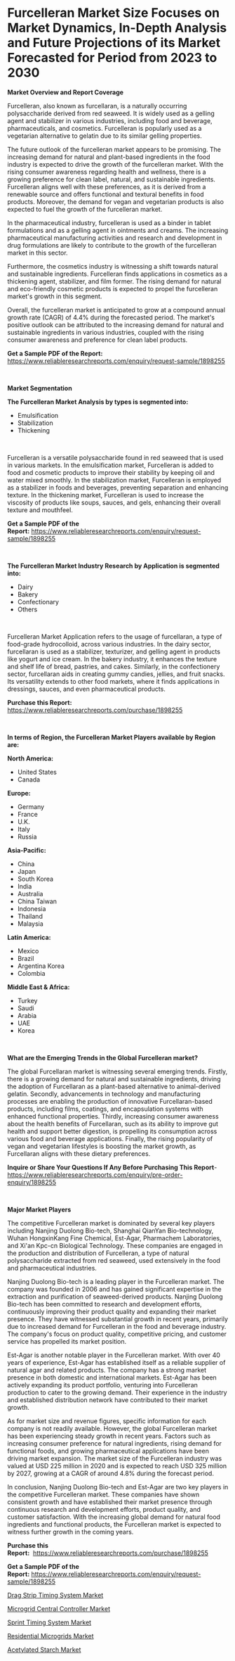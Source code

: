 <p><h1>Furcelleran Market Size Focuses on Market Dynamics, In-Depth Analysis and Future Projections of its Market Forecasted for Period from 2023 to 2030</h1></p><p><strong>Market Overview and Report Coverage</strong></p>
<p><p>Furcelleran, also known as furcellaran, is a naturally occurring polysaccharide derived from red seaweed. It is widely used as a gelling agent and stabilizer in various industries, including food and beverage, pharmaceuticals, and cosmetics. Furcelleran is popularly used as a vegetarian alternative to gelatin due to its similar gelling properties.</p><p>The future outlook of the furcelleran market appears to be promising. The increasing demand for natural and plant-based ingredients in the food industry is expected to drive the growth of the furcelleran market. With the rising consumer awareness regarding health and wellness, there is a growing preference for clean label, natural, and sustainable ingredients. Furcelleran aligns well with these preferences, as it is derived from a renewable source and offers functional and textural benefits in food products. Moreover, the demand for vegan and vegetarian products is also expected to fuel the growth of the furcelleran market.</p><p>In the pharmaceutical industry, furcelleran is used as a binder in tablet formulations and as a gelling agent in ointments and creams. The increasing pharmaceutical manufacturing activities and research and development in drug formulations are likely to contribute to the growth of the furcelleran market in this sector.</p><p>Furthermore, the cosmetics industry is witnessing a shift towards natural and sustainable ingredients. Furcelleran finds applications in cosmetics as a thickening agent, stabilizer, and film former. The rising demand for natural and eco-friendly cosmetic products is expected to propel the furcelleran market's growth in this segment.</p><p>Overall, the furcelleran market is anticipated to grow at a compound annual growth rate (CAGR) of 4.4% during the forecasted period. The market's positive outlook can be attributed to the increasing demand for natural and sustainable ingredients in various industries, coupled with the rising consumer awareness and preference for clean label products.</p></p>
<p><strong>Get a Sample PDF of the Report:</strong> <a href="https://www.reliableresearchreports.com/enquiry/request-sample/1898255">https://www.reliableresearchreports.com/enquiry/request-sample/1898255</a></p>
<p>&nbsp;</p>
<p><strong>Market Segmentation</strong></p>
<p><strong>The Furcelleran Market Analysis by types is segmented into:</strong></p>
<p><ul><li>Emulsification</li><li>Stabilization</li><li>Thickening</li></ul></p>
<p>&nbsp;</p>
<p><p>Furcelleran is a versatile polysaccharide found in red seaweed that is used in various markets. In the emulsification market, Furcelleran is added to food and cosmetic products to improve their stability by keeping oil and water mixed smoothly. In the stabilization market, Furcelleran is employed as a stabilizer in foods and beverages, preventing separation and enhancing texture. In the thickening market, Furcelleran is used to increase the viscosity of products like soups, sauces, and gels, enhancing their overall texture and mouthfeel.</p></p>
<p><strong>Get a Sample PDF of the Report:</strong>&nbsp;<a href="https://www.reliableresearchreports.com/enquiry/request-sample/1898255">https://www.reliableresearchreports.com/enquiry/request-sample/1898255</a></p>
<p>&nbsp;</p>
<p><strong>The Furcelleran Market Industry Research by Application is segmented into:</strong></p>
<p><ul><li>Dairy</li><li>Bakery</li><li>Confectionary</li><li>Others</li></ul></p>
<p>&nbsp;</p>
<p><p>Furcelleran Market Application refers to the usage of furcellaran, a type of food-grade hydrocolloid, across various industries. In the dairy sector, furcellaran is used as a stabilizer, texturizer, and gelling agent in products like yogurt and ice cream. In the bakery industry, it enhances the texture and shelf life of bread, pastries, and cakes. Similarly, in the confectionery sector, furcellaran aids in creating gummy candies, jellies, and fruit snacks. Its versatility extends to other food markets, where it finds applications in dressings, sauces, and even pharmaceutical products.</p></p>
<p><strong>Purchase this Report:</strong>&nbsp; <a href="https://www.reliableresearchreports.com/purchase/1898255">https://www.reliableresearchreports.com/purchase/1898255</a></p>
<p>&nbsp;</p>
<p><strong>In terms of Region, the Furcelleran Market Players available by Region are:</strong></p>
<p>
    <p> <strong> North America: </strong>
        <ul>
            <li>United States</li>
            <li>Canada</li>
        </ul>
        </p> 
    <p> <strong> Europe: </strong>
        <ul>
            <li>Germany</li>
            <li>France</li>
            <li>U.K.</li>
            <li>Italy</li>
            <li>Russia</li>
        </ul>
        </p> 
    <p> <strong> Asia-Pacific: </strong>
        <ul>
            <li>China</li>
            <li>Japan</li>
            <li>South Korea</li>
            <li>India</li>
            <li>Australia</li>
            <li>China Taiwan</li>
            <li>Indonesia</li>
            <li>Thailand</li>
            <li>Malaysia</li>
        </ul>
        </p> 
    <p> <strong> Latin America: </strong>
        <ul>
            <li>Mexico</li>
            <li>Brazil</li>
            <li>Argentina Korea</li>
            <li>Colombia</li>
        </ul>
        </p> 
    <p> <strong> Middle East & Africa: </strong>
        <ul>
            <li>Turkey</li>
            <li>Saudi</li>
            <li>Arabia</li>
            <li>UAE</li>
            <li>Korea</li>
        </ul>
    </p>
    </p>
<p>&nbsp;</p>
<p><strong>What are the Emerging Trends in the Global Furcelleran market?</strong></p>
<p><p>The global Furcellaran market is witnessing several emerging trends. Firstly, there is a growing demand for natural and sustainable ingredients, driving the adoption of Furcellaran as a plant-based alternative to animal-derived gelatin. Secondly, advancements in technology and manufacturing processes are enabling the production of innovative Furcellaran-based products, including films, coatings, and encapsulation systems with enhanced functional properties. Thirdly, increasing consumer awareness about the health benefits of Furcellaran, such as its ability to improve gut health and support better digestion, is propelling its consumption across various food and beverage applications. Finally, the rising popularity of vegan and vegetarian lifestyles is boosting the market growth, as Furcellaran aligns with these dietary preferences.</p></p>
<p><strong>Inquire or Share Your Questions If Any Before Purchasing This Report</strong>- <a href="https://www.reliableresearchreports.com/enquiry/pre-order-enquiry/1898255">https://www.reliableresearchreports.com/enquiry/pre-order-enquiry/1898255</a></p>
<p>&nbsp;</p>
<p><strong>Major Market Players</strong></p>
<p><p>The competitive Furcelleran market is dominated by several key players including Nanjing Duolong Bio-tech, Shanghai QianYan Bio-technology, Wuhan HongxinKang Fine Chemical, Est-Agar, Pharmachem Laboratories, and Xi'an Kpc-cn Biological Technology. These companies are engaged in the production and distribution of Furcelleran, a type of natural polysaccharide extracted from red seaweed, used extensively in the food and pharmaceutical industries.</p><p>Nanjing Duolong Bio-tech is a leading player in the Furcelleran market. The company was founded in 2006 and has gained significant expertise in the extraction and purification of seaweed-derived products. Nanjing Duolong Bio-tech has been committed to research and development efforts, continuously improving their product quality and expanding their market presence. They have witnessed substantial growth in recent years, primarily due to increased demand for Furcelleran in the food and beverage industry. The company's focus on product quality, competitive pricing, and customer service has propelled its market position.</p><p>Est-Agar is another notable player in the Furcelleran market. With over 40 years of experience, Est-Agar has established itself as a reliable supplier of natural agar and related products. The company has a strong market presence in both domestic and international markets. Est-Agar has been actively expanding its product portfolio, venturing into Furcelleran production to cater to the growing demand. Their experience in the industry and established distribution network have contributed to their market growth.</p><p>As for market size and revenue figures, specific information for each company is not readily available. However, the global Furcelleran market has been experiencing steady growth in recent years. Factors such as increasing consumer preference for natural ingredients, rising demand for functional foods, and growing pharmaceutical applications have been driving market expansion. The market size of the Furcelleran industry was valued at USD 225 million in 2020 and is expected to reach USD 325 million by 2027, growing at a CAGR of around 4.8% during the forecast period.</p><p>In conclusion, Nanjing Duolong Bio-tech and Est-Agar are two key players in the competitive Furcelleran market. These companies have shown consistent growth and have established their market presence through continuous research and development efforts, product quality, and customer satisfaction. With the increasing global demand for natural food ingredients and functional products, the Furcelleran market is expected to witness further growth in the coming years.</p></p>
<p><strong>Purchase this Report:</strong>&nbsp;&nbsp;<a href="https://www.reliableresearchreports.com/purchase/1898255">https://www.reliableresearchreports.com/purchase/1898255</a></p>
<p></p>
<p><strong>Get a Sample PDF of the Report:</strong>&nbsp;<a href="https://www.reliableresearchreports.com/enquiry/request-sample/1898255">https://www.reliableresearchreports.com/enquiry/request-sample/1898255</a></p>
<p><p><a href="https://medium.com/@jamesday5g/drag-strip-timing-system-market-outlook-industry-overview-and-forecast-2023-to-2030-94e4a81f4cd6">Drag Strip Timing System Market</a></p><p><a href="https://medium.com/@christinascott1938/microgrid-central-controller-market-focuses-on-market-share-size-and-projected-forecast-till-2030-bc9ae9ef3860">Microgrid Central Controller Market</a></p><p><a href="https://medium.com/@raymondgray765/sprint-timing-system-market-share-evolution-and-market-growth-trends-2023-2030-aecf2b0190fa">Sprint Timing System Market</a></p><p><a href="https://medium.com/@rajuchacharp23/residential-microgrids-market-size-cagr-trends-2024-2030-3c8d7f496ebc">Residential Microgrids Market</a></p><p><a href="https://github.com/RoccoManning/Market-Research-Report-List-2/blob/main/acetylated-starch-market.md">Acetylated Starch Market</a></p></p>